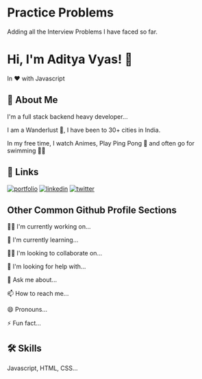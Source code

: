 
# Practice Problems

Adding all the Interview Problems I have faced so far.


# Hi, I'm Aditya Vyas! 👋
In :heart: with Javascript
## 🚀 About Me
I'm a full stack backend heavy developer...

I am a Wanderlust :flight_departure:, I have been to 30+ cities in India.

In my free time, I watch Animes, Play Ping Pong :ping_pong: and often go for swimming :swimming_man:
## 🔗 Links
[![portfolio](https://img.shields.io/badge/my_portfolio-000?style=for-the-badge&logo=ko-fi&logoColor=white)](https://katherinempeterson.com/)
[![linkedin](https://img.shields.io/badge/linkedin-0A66C2?style=for-the-badge&logo=linkedin&logoColor=white)](https://www.linkedin.com/)
[![twitter](https://img.shields.io/badge/twitter-1DA1F2?style=for-the-badge&logo=twitter&logoColor=white)](https://twitter.com/)


## Other Common Github Profile Sections
👩‍💻 I'm currently working on...

🧠 I'm currently learning...

👯‍♀️ I'm looking to collaborate on...

🤔 I'm looking for help with...

💬 Ask me about...

📫 How to reach me...

😄 Pronouns...

⚡️ Fun fact...


## 🛠 Skills
Javascript, HTML, CSS...

